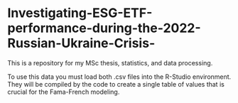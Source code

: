 # Investigating-ESG-ETF-performance-during-the-2022-Russian-Ukraine-Crisis-
This is a repository for my MSc thesis, statistics, and data processing.

To use this data you must load both .csv files into the R-Studio environment. They will be compiled by the code to create a single table of values that is crucial for the Fama-French modeling.

